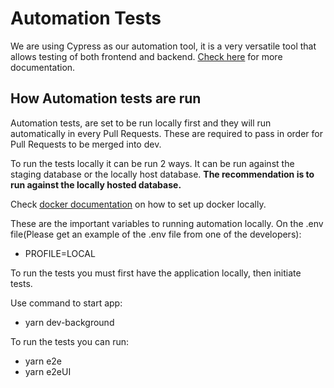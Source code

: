 # Automation Tests

We are using Cypress as our automation tool, it is a very versatile tool that allows testing of both frontend and backend. [Check here](https://docs.cypress.io/) for more documentation.

## How Automation tests are run

Automation tests, are set to be run locally first and they will run automatically in every Pull Requests. These are required to pass in order for Pull Requests to be merged into dev.

To run the tests locally it can be run 2 ways. It can be run against the staging database or the locally host database. **The recommendation is to run against the locally hosted database.**

Check [docker documentation](../docker/README.md) on how to set up docker locally.

These are the important variables to running automation locally. On the .env file(Please get an example of the .env file from one of the developers):

- PROFILE=LOCAL

To run the tests you must first have the application locally, then initiate tests.

Use command to start app:

- yarn dev-background

To run the tests you can run:

- yarn e2e
- yarn e2eUI
